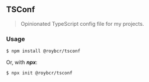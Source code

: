 ## **TSConf**

> Opinionated TypeScript config file for my projects.

### **Usage**

```bash
$ npm install @roybcr/tsconf
```

Or, with **_npx_**:

```bash
$ npx init @roybcr/tsconf
```

